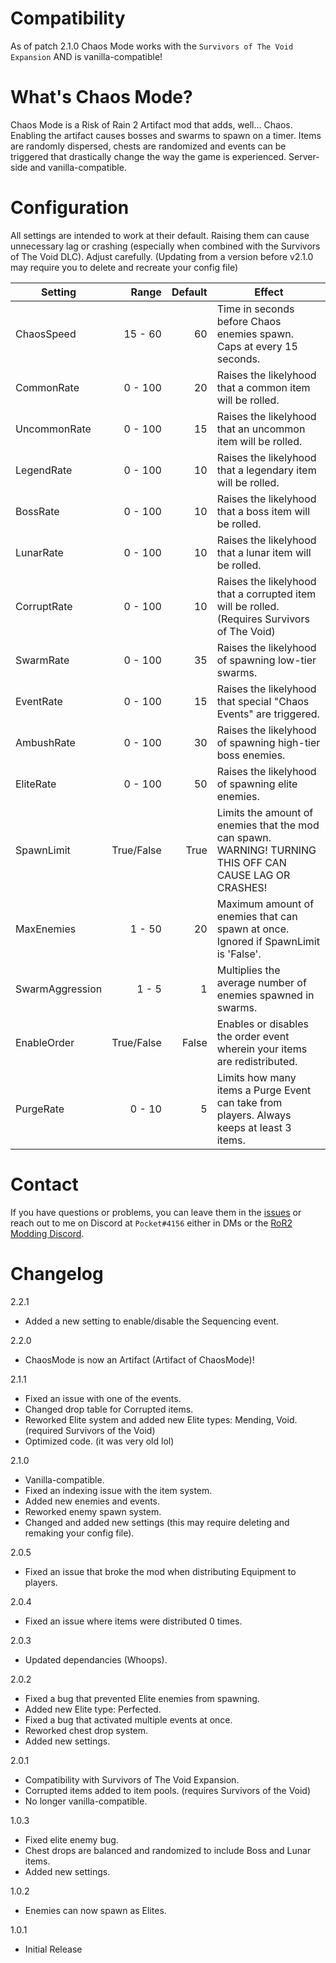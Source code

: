 # Compatibility
As of patch 2.1.0 Chaos Mode works with the `Survivors of The Void Expansion` AND is vanilla-compatible!

# What's Chaos Mode?
Chaos Mode is a Risk of Rain 2 Artifact mod that adds, well... Chaos. Enabling the artifact causes bosses and swarms to spawn on a timer. Items are randomly dispersed, chests are randomized and events can be triggered that drastically change the way the game is experienced. Server-side and vanilla-compatible.

# Configuration
All settings are intended to work at their default. Raising them can cause unnecessary lag or crashing (especially when combined with the Survivors of The Void DLC). Adjust carefully. (Updating from a version before v2.1.0 may require you to delete and recreate your config file)

Setting | Range | Default | Effect
---|---:|---:|---
ChaosSpeed | 15 - 60 | 60 | Time in seconds before Chaos enemies spawn. Caps at every 15 seconds.
CommonRate | 0 - 100 | 20 | Raises the likelyhood that a common item will be rolled.
UncommonRate | 0 - 100 | 15 | Raises the likelyhood that an uncommon item will be rolled.
LegendRate | 0 - 100 | 10 | Raises the likelyhood that a legendary item will be rolled.
BossRate | 0 - 100 | 10 | Raises the likelyhood that a boss item will be rolled.
LunarRate | 0 - 100 | 10 | Raises the likelyhood that a lunar item will be rolled.
CorruptRate | 0 - 100 | 10 | Raises the likelyhood that a corrupted item will be rolled. (Requires Survivors of The Void)
SwarmRate | 0 - 100 | 35 | Raises the likelyhood of spawning low-tier swarms.
EventRate | 0 - 100 | 15 | Raises the likelyhood that special "Chaos Events" are triggered.
AmbushRate | 0 - 100 | 30 | Raises the likelyhood of spawning high-tier boss enemies.
EliteRate | 0 - 100 | 50 | Raises the likelyhood of spawning elite enemies.
SpawnLimit| True/False | True | Limits the amount of enemies that the mod can spawn. WARNING! TURNING THIS OFF CAN CAUSE LAG OR CRASHES!
MaxEnemies | 1 - 50 | 20 | Maximum amount of enemies that can spawn at once. Ignored if SpawnLimit is 'False'.
SwarmAggression | 1 - 5 | 1 | Multiplies the average number of enemies spawned in swarms.
EnableOrder| True/False | False | Enables or disables the order event wherein your items are redistributed.
PurgeRate| 0 - 10 | 5 | Limits how many items a Purge Event can take from players. Always keeps at least 3 items.

# Contact
If you have questions or problems, you can leave them in the [issues](https://github.com/bryantBaumgartner/chaosMode/issues) or reach out to me on Discord at `Pocket#4156` either in DMs or the [RoR2 Modding Discord](https://discord.gg/JDbYRZCGbs).

# Changelog
2.2.1 
+ Added a new setting to enable/disable the Sequencing event.

2.2.0 
+ ChaosMode is now an Artifact (Artifact of ChaosMode)!

2.1.1
+ Fixed an issue with one of the events.
+ Changed drop table for Corrupted items.
+ Reworked Elite system and added new Elite types: Mending, Void. (required Survivors of the Void)
+ Optimized code. (it was very old lol)

2.1.0
+ Vanilla-compatible.
+ Fixed an indexing issue with the item system. 
+ Added new enemies and events. 
+ Reworked enemy spawn system. 
+ Changed and added new settings (this may require deleting and remaking your config file).

2.0.5
+ Fixed an issue that broke the mod when distributing Equipment to players.

2.0.4
+ Fixed an issue where items were distributed 0 times.

2.0.3
+ Updated dependancies (Whoops).

2.0.2
+ Fixed a bug that prevented Elite enemies from spawning.
+ Added new Elite type: Perfected.
+ Fixed a bug that activated multiple events at once.
+ Reworked chest drop system. 
+ Added new settings.

2.0.1
+ Compatibility with Survivors of The Void Expansion.
+ Corrupted items added to item pools. (requires Survivors of the Void)
+ No longer vanilla-compatible.

1.0.3
+ Fixed elite enemy bug.
+ Chest drops are balanced and randomized to include Boss and Lunar items.
+ Added new settings.

1.0.2
+ Enemies can now spawn as Elites.   

1.0.1
+ Initial Release
